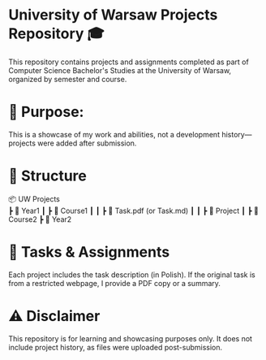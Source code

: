 # University of Warsaw Projects Repository 🎓

This repository contains projects and assignments completed as part of Computer Science Bachelor's Studies 
at the University of Warsaw, organized by semester and course.

# 🚀 Purpose:
This is a showcase of my work and abilities, not a development history—projects were added after submission.

# 📂 Structure
📦 UW Projects  
 ┣ 📂 Year1
 ┃ ┣ 📂 Course1
 ┃ ┃ ┣ 📜 Task.pdf (or Task.md)
 ┃ ┃ ┣ 📂 Project
 ┃ ┣ 📂 Course2
 ┣ 📂 Year2

# 📝 Tasks & Assignments
Each project includes the task description (in Polish). If the original task is from a restricted webpage, I provide a PDF copy or a summary.

# ⚠️ Disclaimer
This repository is for learning and showcasing purposes only. It does not include project history, as files were uploaded post-submission.
